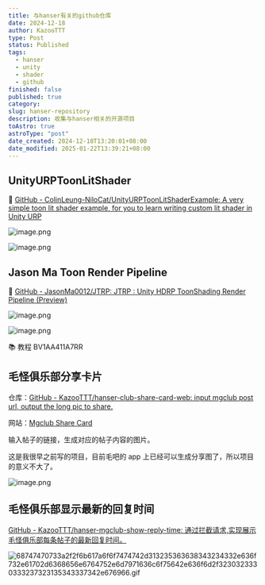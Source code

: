 ```yaml
---
title: 与hanser有关的github仓库
date: 2024-12-18
author: KazooTTT
type: Post
status: Published
tags:
  - hanser
  - unity
  - shader
  - github
finished: false
published: true
category:
slug: hanser-repository
description: 收集与hanser相关的开源项目
toAstro: true
astroType: "post"
date_created: 2024-12-18T13:20:01+08:00
date_modified: 2025-01-22T13:39:21+08:00
---
```


## UnityURPToonLitShader

🔗 [GitHub - ColinLeung-NiloCat/UnityURPToonLitShaderExample: A very simple toon lit shader example, for you to learn writing custom lit shader in Unity URP](https://github.com/ColinLeung-NiloCat/UnityURPToonLitShaderExample)

![image.png](https://pictures.kazoottt.top/2024/12/20241218-5fb6f76d90389b1cd817ec84f39cb7ce.png)

![image.png](https://pictures.kazoottt.top/2024/12/20241218-3cbad51ac0ff6851f8a15063ce72722d.png)

## Jason Ma Toon Render Pipeline

🔗 [GitHub - JasonMa0012/JTRP: JTRP : Unity HDRP ToonShading Render Pipeline (Preview)](https://github.com/JasonMa0012/JTRP)

![image.png](https://pictures.kazoottt.top/2024/12/20241218-f9724a9eeca411d57a48d305c42d84f6.png)

![image.png](https://pictures.kazoottt.top/2024/12/20241218-2390f27d1d6a71ba4a903588d4d64993.png)

📚 教程 BV1AA411A7RR

## 毛怪俱乐部分享卡片

仓库：[GitHub - KazooTTT/hanser-club-share-card-web: input mgclub post url, output the long pic to share.](https://github.com/KazooTTT/hanser-club-share-card-web)

网站：[Mgclub Share Card](https://share255.kazoottt.top/)

输入帖子的链接，生成对应的帖子内容的图片。

这是我很早之前写的项目，目前毛吧的 app 上已经可以生成分享图了，所以项目的意义不大了。

![image.png](https://pictures.kazoottt.top/2024/12/20241218-6d98c83fd2eb219534c6c17fbfed4c6d.png)

## 毛怪俱乐部显示最新的回复时间

[GitHub - KazooTTT/hanser-mgclub-show-reply-time: 通过拦截请求,实现展示毛怪俱乐部每条帖子的最新回复时间。](https://github.com/KazooTTT/hanser-mgclub-show-reply-time)

![68747470733a2f2f6b617a6f6f7474742d313235363638343234332e636f732e61702d6368656e6764752e6d7971636c6f75642e636f6d2f3230323330333237323135343337342e676966.gif](https://pictures.kazoottt.top/2024/12/20241218-1663a4738551119765e6e38f3d978306.gif)
